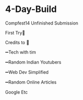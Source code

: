 # 4-Day-Build
Compfest14 Unfinished Submission

First Try🥳

Credits to 🙏

➖Tech with tim

➖Random Indian Youtubers

➖Web Dev Simplified

➖Random Online Articles

Google Etc
